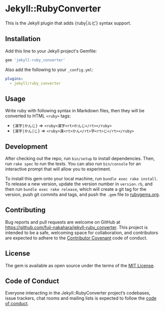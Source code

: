 # Jekyll::RubyConverter

This is the Jekyll plugin that adds {ruby|ルビ} syntax support.

## Installation

Add this line to your Jekyll project's Gemfile:

```ruby
gem 'jekyll-ruby_converter'
```

Also add the following to your `_config.yml`:

```yaml
plugins:
  - jekyll/ruby_converter
```

## Usage

Write ruby with following syntax in Markdown files, then they will be converted to HTML `<ruby>` tags:

- `{漢字|かんじ}`  => `<ruby>漢字<rt>かんじ</rt></ruby>`
- `{漢字|かん|じ}` => `<ruby>漢<rt>かん</rt>字<rt>じ</rt></ruby>`

## Development

After checking out the repo, run `bin/setup` to install dependencies. Then, run `rake spec` to run the tests. You can also run `bin/console` for an interactive prompt that will allow you to experiment.

To install this gem onto your local machine, run `bundle exec rake install`. To release a new version, update the version number in `version.rb`, and then run `bundle exec rake release`, which will create a git tag for the version, push git commits and tags, and push the `.gem` file to [rubygems.org](https://rubygems.org).

## Contributing

Bug reports and pull requests are welcome on GitHub at https://github.com/fuji-nakahara/jekyll-ruby_converter. This project is intended to be a safe, welcoming space for collaboration, and contributors are expected to adhere to the [Contributor Covenant](http://contributor-covenant.org) code of conduct.

## License

The gem is available as open source under the terms of the [MIT License](https://opensource.org/licenses/MIT).

## Code of Conduct

Everyone interacting in the Jekyll::RubyConverter project’s codebases, issue trackers, chat rooms and mailing lists is expected to follow the [code of conduct](https://github.com/[USERNAME]/jekyll-ruby_converter/blob/master/CODE_OF_CONDUCT.md).
